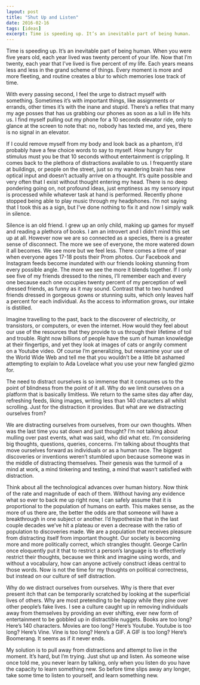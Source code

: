 ```yaml
---
layout: post
title: "Shut Up and Listen"
date: 2016-02-16
tags: [ideas]
excerpt: Time is speeding up. It’s an inevitable part of being human.
---
```


Time is speeding up. It’s an inevitable part of being human. When you were five years old, each year lived was twenty percent of your life. Now that I’m twenty, each year that I’ve lived is five percent of my life. Each years means less and less in the grand scheme of things. Every moment is more and more fleeting, and routine creates a blur to which memories lose track of time.

With every passing second, I feel the urge to distract myself with something. Sometimes it’s with important things, like assignments or errands, other times it’s with the inane and stupid. There’s a reflex that many my age posses that has us grabbing our phones as soon as a lull in life hits us. I find myself pulling out my phone for a 10 seconds elevator ride, only to glance at the screen to note that: no, nobody has texted me, and yes, there is no signal in an elevator.

If I could remove myself from my body and look back as a phantom, it’d probably have a few choice words to say to myself. How hungry for stimulus must you be that 10 seconds without entertainment is crippling. It comes back to the plethora of distractions available to us. I frequently stare at buildings, or people on the street, just so my wandering brain has new optical input and doesn’t actually arrive on a thought. It’s quite possible and very often that I exist without thought entering my head. There is no deep pondering going on, not profound ideas, just emptiness as my sensory input is processed while whatever task at hand is performed. Recently phone stopped being able to play music through my headphones. I’m not saying that I took this as a sign, but I’ve done nothing to fix it and now I simply walk in silence.

Silence is an old friend. I grew up an only child, making up games for myself and reading a plethora of books. I am an introvert and I didn’t mind this set up at all. However now we are so connected as a species, there is a greater sense of disconnect. The more we see of everyone, the more watered down it all becomes. We see more but we feel less. There comes a time of year when everyone ages 17-18 posts their Prom photos. Our Facebook and Instagram feeds become inundated with our friends looking stunning from every possible angle. The more we see the more it blends together. If I only see five of my friends dressed to the nines, I’ll remember each and every one because each one occupies twenty percent of my perception of well dressed friends, as funny as it may sound. Contrast that to two hundred friends dressed in gorgeous gowns or stunning suits, which only leaves half a percent for each individual. As the access to information grows, our intake is distilled.

Imagine travelling to the past, back to the discoverer of electricity, or transistors, or computers, or even the internet. How would they feel about our use of the resources that they provide to us through their lifetime of toil and trouble. Right now billions of people have the sum of human knowledge at their fingertips, and yet they look at images of cats or angrily comment on a Youtube video. Of course I’m generalizing, but reexamine your use of the World Wide Web and tell me that you wouldn’t be a little bit ashamed attempting to explain to Ada Lovelace what you use your new fangled gizmo for.

The need to distract ourselves is so immense that it consumes us to the point of blindness from the point of it all. Why do we limit ourselves on a platform that is basically limitless. We return to the same sites day after day, refreshing feeds, liking images, writing less than 140 characters all whilst scrolling. Just for the distraction it provides. But what are we distracting ourselves from?

We are distracting ourselves from ourselves, from our own thoughts. When was the last time you sat down and just thought? I’m not talking about mulling over past events, what was said, who did what etc. I’m considering big thoughts, questions, queries, concerns. I’m talking about thoughts that move ourselves forward as individuals or as a human race. The biggest discoveries or inventions weren’t stumbled upon because someone was in the middle of distracting themselves. Their genesis was the turmoil of a mind at work, a mind tinkering and testing, a mind that wasn’t satisfied with distraction.

Think about all the technological advances over human history. Now think of the rate and magnitude of each of them. Without having any evidence what so ever to back me up right now, I can safely assume that it is proportional to the population of humans on earth. This makes sense, as the more of us there are, the better the odds are that someone will have a breakthrough in one subject or another. I’d hypothesize that in the last couple decades we’ve hit a plateau or even a decrease with the ratio of population to discoveries made. We are a population that receives pleasure from distracting itself from important thought. Our society is becoming more and more politically correct, which strangles thought. George Carlin once eloquently put it that to restrict a person’s language is to effectively restrict their thoughts, because we think and imagine using words, and without a vocabulary, how can anyone actively construct ideas central to those words. Now is not the time for my thoughts on political correctness, but instead on our culture of self distraction.

Why do we distract ourselves from ourselves. Why is there that ever present itch that can be temporarily scratched by looking at the superficial lives of others. Why are most pretending to be happy while they pine over other people’s fake lives. I see a culture caught up in removing individuals away from themselves by providing an ever shifting, ever new form of entertainment to be gobbled up in distractible nuggets. Books are too long? Here’s 140 characters. Movies are too long? Here’s Youtube. Youtube is too long? Here’s Vine. Vine is too long? Here’s a GIF. A GIF is too long? Here’s Boomerang. It seems as if it never ends.

My solution is to pull away from distractions and attempt to live in the moment. It’s hard, but I’m trying. Just shut up and listen. As someone wise once told me, you never learn by talking, only when you listen do you have the capacity to learn something new. So before time slips away any longer, take some time to listen to yourself, and learn something new.
